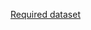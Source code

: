[Required dataset](https://nycopendata.socrata.com/Social-Services/311-Service-Requests-from-2010-to-Present/erm2-nwe9 "311 Service Requests from 2010 to Present")